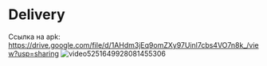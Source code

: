 # Delivery
Ссылка на apk: https://drive.google.com/file/d/1AHdm3jEq9omZXy97Uinl7cbs4VO7n8k_/view?usp=sharing
![video5251649928081455306](https://github.com/Darya-aq/Delivery/assets/74154064/9decd093-c736-4b2b-95a3-f5de0f6a5342)

